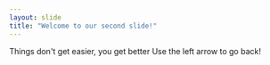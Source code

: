 ```yaml
---
layout: slide
title: "Welcome to our second slide!"
---
```

Things don't get easier, you get better
Use the left arrow to go back!
